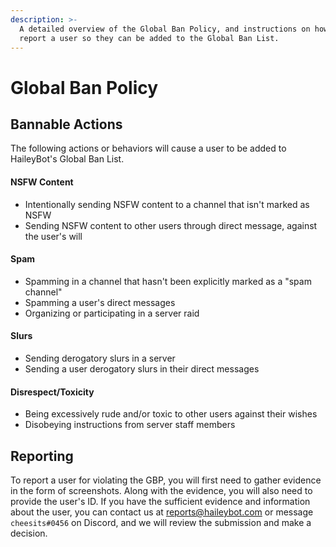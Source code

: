 ```yaml
---
description: >-
  A detailed overview of the Global Ban Policy, and instructions on how to
  report a user so they can be added to the Global Ban List.
---
```


# Global Ban Policy

## Bannable Actions

The following actions or behaviors will cause a user to be added to HaileyBot's Global Ban List.

#### NSFW Content

* Intentionally sending NSFW content to a channel that isn't marked as NSFW
* Sending NSFW content to other users through direct message, against the user's will

#### Spam

* Spamming in a channel that hasn't been explicitly marked as a "spam channel"
* Spamming a user's direct messages
* Organizing or participating in a server raid

#### Slurs

* Sending derogatory slurs in a server
* Sending a user derogatory slurs in their direct messages

#### Disrespect/Toxicity

* Being excessively rude and/or toxic to other users against their wishes
* Disobeying instructions from server staff members

## Reporting

To report a user for violating the GBP, you will first need to gather evidence in the form of screenshots. Along with the evidence, you will also need to provide the user's ID. If you have the sufficient evidence and information about the user, you can contact us at [reports@haileybot.com](mailto:reports@haileybot.com) or message `cheesits#0456` on Discord, and we will review the submission and make a decision.

